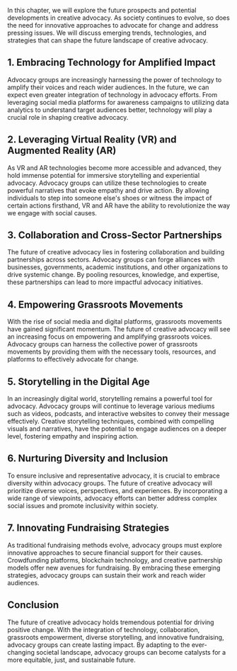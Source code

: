 
In this chapter, we will explore the future prospects and potential developments in creative advocacy. As society continues to evolve, so does the need for innovative approaches to advocate for change and address pressing issues. We will discuss emerging trends, technologies, and strategies that can shape the future landscape of creative advocacy.

**1. Embracing Technology for Amplified Impact**
------------------------------------------------

Advocacy groups are increasingly harnessing the power of technology to amplify their voices and reach wider audiences. In the future, we can expect even greater integration of technology in advocacy efforts. From leveraging social media platforms for awareness campaigns to utilizing data analytics to understand target audiences better, technology will play a crucial role in shaping creative advocacy.

**2. Leveraging Virtual Reality (VR) and Augmented Reality (AR)**
-----------------------------------------------------------------

As VR and AR technologies become more accessible and advanced, they hold immense potential for immersive storytelling and experiential advocacy. Advocacy groups can utilize these technologies to create powerful narratives that evoke empathy and drive action. By allowing individuals to step into someone else's shoes or witness the impact of certain actions firsthand, VR and AR have the ability to revolutionize the way we engage with social causes.

**3. Collaboration and Cross-Sector Partnerships**
--------------------------------------------------

The future of creative advocacy lies in fostering collaboration and building partnerships across sectors. Advocacy groups can forge alliances with businesses, governments, academic institutions, and other organizations to drive systemic change. By pooling resources, knowledge, and expertise, these partnerships can lead to more impactful advocacy initiatives.

**4. Empowering Grassroots Movements**
--------------------------------------

With the rise of social media and digital platforms, grassroots movements have gained significant momentum. The future of creative advocacy will see an increasing focus on empowering and amplifying grassroots voices. Advocacy groups can harness the collective power of grassroots movements by providing them with the necessary tools, resources, and platforms to effectively advocate for change.

**5. Storytelling in the Digital Age**
--------------------------------------

In an increasingly digital world, storytelling remains a powerful tool for advocacy. Advocacy groups will continue to leverage various mediums such as videos, podcasts, and interactive websites to convey their message effectively. Creative storytelling techniques, combined with compelling visuals and narratives, have the potential to engage audiences on a deeper level, fostering empathy and inspiring action.

**6. Nurturing Diversity and Inclusion**
----------------------------------------

To ensure inclusive and representative advocacy, it is crucial to embrace diversity within advocacy groups. The future of creative advocacy will prioritize diverse voices, perspectives, and experiences. By incorporating a wide range of viewpoints, advocacy efforts can better address complex social issues and promote inclusivity within society.

**7. Innovating Fundraising Strategies**
----------------------------------------

As traditional fundraising methods evolve, advocacy groups must explore innovative approaches to secure financial support for their causes. Crowdfunding platforms, blockchain technology, and creative partnership models offer new avenues for fundraising. By embracing these emerging strategies, advocacy groups can sustain their work and reach wider audiences.

**Conclusion**
--------------

The future of creative advocacy holds tremendous potential for driving positive change. With the integration of technology, collaboration, grassroots empowerment, diverse storytelling, and innovative fundraising, advocacy groups can create lasting impact. By adapting to the ever-changing societal landscape, advocacy groups can become catalysts for a more equitable, just, and sustainable future.
